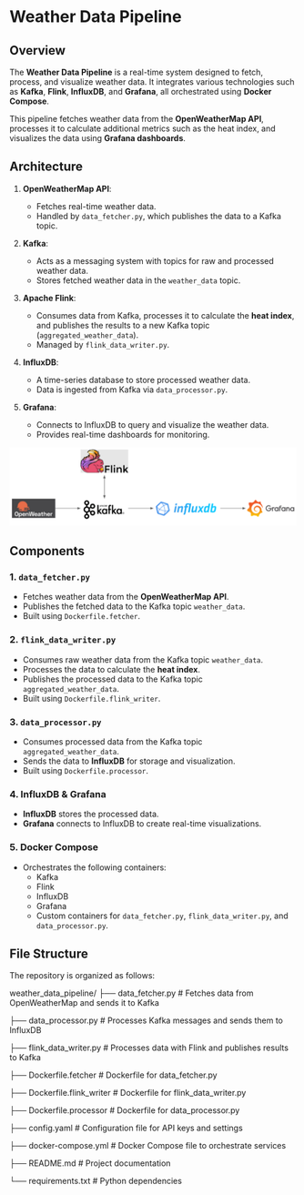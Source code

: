 # Weather Data Pipeline

## Overview

The **Weather Data Pipeline** is a real-time system designed to fetch, process, and visualize weather data. It integrates various technologies such as **Kafka**, **Flink**, **InfluxDB**, and **Grafana**, all orchestrated using **Docker Compose**. 

This pipeline fetches weather data from the **OpenWeatherMap API**, processes it to calculate additional metrics such as the heat index, and visualizes the data using **Grafana dashboards**.

## Architecture

1. **OpenWeatherMap API**: 
   - Fetches real-time weather data.
   - Handled by `data_fetcher.py`, which publishes the data to a Kafka topic.

2. **Kafka**:
   - Acts as a messaging system with topics for raw and processed weather data.
   - Stores fetched weather data in the `weather_data` topic.

3. **Apache Flink**:
   - Consumes data from Kafka, processes it to calculate the **heat index**, and publishes the results to a new Kafka topic (`aggregated_weather_data`).
   - Managed by `flink_data_writer.py`.

4. **InfluxDB**:
   - A time-series database to store processed weather data.
   - Data is ingested from Kafka via `data_processor.py`.

5. **Grafana**:
   - Connects to InfluxDB to query and visualize the weather data.
   - Provides real-time dashboards for monitoring.

![Tech Stack](tech_stack.png)


## Components

### 1. `data_fetcher.py`
- Fetches weather data from the **OpenWeatherMap API**.
- Publishes the fetched data to the Kafka topic `weather_data`.
- Built using `Dockerfile.fetcher`.

### 2. `flink_data_writer.py`
- Consumes raw weather data from the Kafka topic `weather_data`.
- Processes the data to calculate the **heat index**.
- Publishes the processed data to the Kafka topic `aggregated_weather_data`.
- Built using `Dockerfile.flink_writer`.

### 3. `data_processor.py`
- Consumes processed data from the Kafka topic `aggregated_weather_data`.
- Sends the data to **InfluxDB** for storage and visualization.
- Built using `Dockerfile.processor`.

### 4. **InfluxDB & Grafana**
- **InfluxDB** stores the processed data.
- **Grafana** connects to InfluxDB to create real-time visualizations.

### 5. **Docker Compose**
- Orchestrates the following containers:
  - Kafka
  - Flink
  - InfluxDB
  - Grafana
  - Custom containers for `data_fetcher.py`, `flink_data_writer.py`, and `data_processor.py`.

## File Structure

The repository is organized as follows:

weather_data_pipeline/
├── data_fetcher.py          # Fetches data from OpenWeatherMap and sends it to Kafka

├── data_processor.py        # Processes Kafka messages and sends them to InfluxDB

├── flink_data_writer.py     # Processes data with Flink and publishes results to Kafka

├── Dockerfile.fetcher       # Dockerfile for data_fetcher.py

├── Dockerfile.flink_writer  # Dockerfile for flink_data_writer.py

├── Dockerfile.processor     # Dockerfile for data_processor.py

├── config.yaml              # Configuration file for API keys and settings

├── docker-compose.yml       # Docker Compose file to orchestrate services

├── README.md                # Project documentation

└── requirements.txt         # Python dependencies
